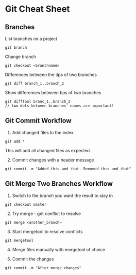 # Git Cheat Sheet

## Branches

List branches on a project
```
git branch
```

Change branch
```
git checkout <branchname>
```

Differences between the tips of two branches
```
git diff branch_1..branch_2
```

Show differences between tips of two branches
```
git difftool branc_1..branch_2
// two dots between branches' names are important!
```

## Git Commit Workflow

1. Add changed files to the index
```
git add *
```
This will add all changed files as expected.

2. Commit changes with a header message
```
git commit -m "Added this and that. Removed this and that"
```

## Git Merge Two Branches Workflow

1. Switch to the branch you want the result to stay in
```
git checkout master
```

2. Try merge - get conflict to resolve
```
git merge <another_branch>
```

3. Start mergetool to resolve conflicts
```
git mergetool
```

4. Merge files manually with mergetool of choice

5. Commit the changes
```
git commit -m "After merge changes"
```
